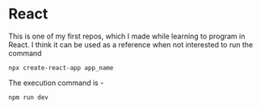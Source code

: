 # React

This is one of my first repos, which I made while learning to program in React. I think it can be used as a reference when not interested to run the command 

```
npx create-react-app app_name
```

The execution command is - 

```
npm run dev
```
